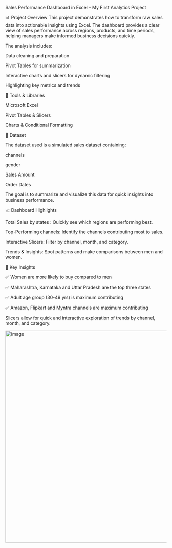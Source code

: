 Sales Performance Dashboard in Excel – My First Analytics Project

📊 Project Overview
This project demonstrates how to transform raw sales data into actionable insights using Excel. The dashboard provides a clear view of sales performance across regions, products, and time periods, helping managers make informed business decisions quickly.

The analysis includes:

Data cleaning and preparation

Pivot Tables for summarization

Interactive charts and slicers for dynamic filtering

Highlighting key metrics and trends

🧰 Tools & Libraries

Microsoft Excel

Pivot Tables & Slicers


Charts & Conditional Formatting

🧾 Dataset

The dataset used is a simulated sales dataset containing:

channels

gender

Sales Amount

Order Dates

The goal is to summarize and visualize this data for quick insights into business performance.

📈 Dashboard Highlights

Total Sales by states : Quickly see which regions are performing best.

Top-Performing channels: Identify the channels contributing most to sales.

Interactive Slicers: Filter by channel, month, and category.

Trends & Insights: Spot patterns and make comparisons between men and women.

📌 Key Insights

 ✅ Women are more likely to buy compared to men 

 ✅ Maharashtra, Karnataka and Uttar Pradesh are the top three states  

 ✅ Adult age group (30-49 yrs) is maximum contributing 

 ✅  Amazon, Flipkart and Myntra channels  are maximum contributing 

Slicers allow for quick and interactive exploration of trends by channel, month, and category.


<img width="1777" height="664" alt="image" src="https://github.com/user-attachments/assets/cae7aaf0-c4de-4bd4-b3ab-271792a506ca" />
